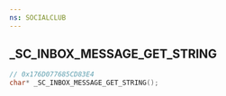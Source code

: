 ```yaml
---
ns: SOCIALCLUB
---
```

## _SC_INBOX_MESSAGE_GET_STRING

```c
// 0x176D077685CD83E4
char* _SC_INBOX_MESSAGE_GET_STRING();
```


